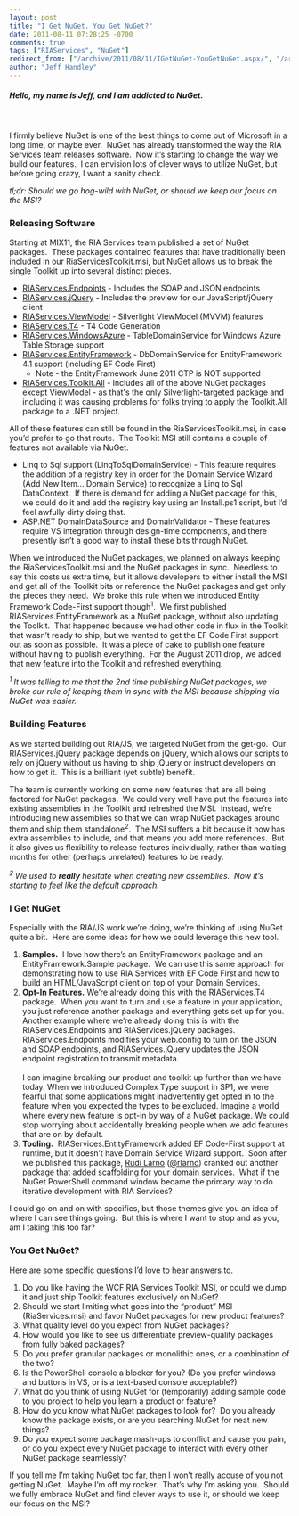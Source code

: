 ```yaml
---
layout: post
title: "I Get NuGet. You Get NuGet?"
date: 2011-08-11 07:28:25 -0700
comments: true
tags: ["RIAServices", "NuGet"]
redirect_from: ["/archive/2011/08/11/IGetNuGet-YouGetNuGet.aspx/", "/archive/2011/08/11/igetnuget-yougetnuget.aspx"]
author: "Jeff Handley"
---
```

<!-- more -->
<h5>Hello, my name is Jeff, and I am addicted to NuGet.</h5>  <p> </p>  <p>I firmly believe NuGet is one of the best things to come out of Microsoft in a long time, or maybe ever.  NuGet has already transformed the way the RIA Services team releases software.  Now it’s starting to change the way we build our features.  I can envision lots of clever ways to utilize NuGet, but before going crazy, I want a sanity check.</p>  <p><em>tl;dr: Should we go hog-wild with NuGet, or should we keep our focus on the MSI?</em></p>  <h3>Releasing Software</h3>  <p>Starting at MIX11, the RIA Services team published a set of NuGet packages.  These packages contained features that have traditionally been included in our RiaServicesToolkit.msi, but NuGet allows us to break the single Toolkit up into several distinct pieces.</p>  <ul>   <li><a href="http://nuget.org/List/Packages/RIAServices.Endpoints">RIAServices.Endpoints</a> - Includes the SOAP and JSON endpoints </li>  <li><a href="http://nuget.org/List/Packages/RIAServices.jQuery">RIAServices.jQuery</a> - Includes the preview for our JavaScript/jQuery client </li>  <li><a href="http://nuget.org/List/Packages/RIAServices.ViewModel">RIAServices.ViewModel</a> - Silverlight ViewModel (MVVM) features </li>  <li><a href="http://nuget.org/List/Packages/RIAServices.T4">RIAServices.T4</a> - T4 Code Generation </li>  <li><a href="http://nuget.org/List/Packages/RIAServices.WindowsAzure">RIAServices.WindowsAzure</a> - TableDomainService for Windows Azure Table Storage support </li>  <li><a href="http://nuget.org/List/Packages/RIAServices.EntityFramework">RIAServices.EntityFramework</a> - DbDomainService for EntityFramework 4.1 support (including EF Code First)   <ul>   <li>Note - the EntityFramework June 2011 CTP is NOT supported</li>   </ul>   </li>  <li><a href="http://nuget.org/List/Packages/RIAServices.Toolkit.All">RIAServices.Toolkit.All</a> - Includes all of the above NuGet packages except ViewModel - as that's the only Silverlight-targeted package and including it was causing problems for folks trying to apply the Toolkit.All package to a .NET project.</li> </ul>  <p>All of these features can still be found in the RiaServicesToolkit.msi, in case you’d prefer to go that route.  The Toolkit MSI still contains a couple of features not available via NuGet.</p>  <ul>   <li>Linq to Sql support (LinqToSqlDomainService) - This feature requires the addition of a registry key in order for the Domain Service Wizard (Add New Item… Domain Service) to recognize a Linq to Sql DataContext.  If there is demand for adding a NuGet package for this, we could do it and add the registry key using an Install.ps1 script, but I’d feel awfully dirty doing that. </li>  <li>ASP.NET DomainDataSource and DomainValidator - These features require VS integration through design-time components, and there presently isn’t a good way to install these bits through NuGet.</li> </ul>  <p>When we introduced the NuGet packages, we planned on always keeping the RiaServicesToolkit.msi and the NuGet packages in sync.  Needless to say this costs us extra time, but it allows developers to either install the MSI and get all of the Toolkit bits or reference the NuGet packages and get only the pieces they need.  We broke this rule when we introduced Entity Framework Code-First support though<sup>1</sup>.  We first published RIAServices.EntityFramework as a NuGet package, without also updating the Toolkit.  That happened because we had other code in flux in the Toolkit that wasn’t ready to ship, but we wanted to get the EF Code First support out as soon as possible.  It was a piece of cake to publish one feature without having to publish everything.  For the August 2011 drop, we added that new feature into the Toolkit and refreshed everything.</p>  <p><em><sup>1 </sup>It was telling to me that the 2nd time publishing NuGet packages, we broke our rule of keeping them in sync with the MSI because shipping via NuGet was easier.</em></p>  <h3>Building Features</h3>  <p>As we started building out RIA/JS, we targeted NuGet from the get-go.  Our RIAServices.jQuery package depends on jQuery, which allows our scripts to rely on jQuery without us having to ship jQuery or instruct developers on how to get it.  This is a brilliant (yet subtle) benefit.</p>  <p>The team is currently working on some new features that are all being factored for NuGet packages.  We could very well have put the features into existing assemblies in the Toolkit and refreshed the MSI.  Instead, we’re introducing new assemblies so that we can wrap NuGet packages around them and ship them standalone<sup>2</sup>.  The MSI suffers a bit because it now has extra assemblies to include, and that means you add more references.  But it also gives us flexibility to release features individually, rather than waiting months for other (perhaps unrelated) features to be ready.</p>  <p><em><sup>2 </sup>We used to <strong>really</strong> hesitate when creating new assemblies.  Now it’s starting to feel like the default approach.</em></p>  <h3>I Get NuGet</h3>  <p>Especially with the RIA/JS work we’re doing, we’re thinking of using NuGet quite a bit.  Here are some ideas for how we could leverage this new tool.</p>  <ol>   <li><strong>Samples.</strong>  I love how there’s an EntityFramework package and an EntityFramework.Sample package.  We can use this same approach for demonstrating how to use RIA Services with EF Code First and how to build an HTML/JavaScript client on top of your Domain Services.  <br /></li>  <li><strong>Opt-In Features.</strong> We’re already doing this with the RIAServices.T4 package.  When you want to turn and use a feature in your application, you just reference another package and everything gets set up for you.  Another example where we’re already doing this is with the RIAServices.Endpoints and RIAServices.jQuery packages.  RIAServices.Endpoints modifies your web.config to turn on the JSON and SOAP endpoints, and RIAServices.jQuery updates the JSON endpoint registration to transmit metadata.  <br />  <br />I can imagine breaking our product and toolkit up further than we have today. When we introduced Complex Type support in SP1, we were fearful that some applications might inadvertently get opted in to the feature when you expected the types to be excluded. Imagine a world where every new feature is opt-in by way of a NuGet package. We could stop worrying about accidentally breaking people when we add features that are on by default.  <br /></li>  <li><strong>Tooling.</strong>  RIAServices.EntityFramework added EF Code-First support at runtime, but it doesn’t have Domain Service Wizard support.  Soon after we published this package, <a href="http://larud.net/blog/">Rudi Larno</a> (<a href="https://twitter.com/#!/rlarno">@rlarno</a>) cranked out another package that added <a href="http://larud.net/Blog/archive/2011/07/04/simple-wcf-ria-services-ef-4-1-scaffolding.aspx">scaffolding for your domain services</a>.  What if the NuGet PowerShell command window became the primary way to do iterative development with RIA Services?</li> </ol>  <p>I could go on and on with specifics, but those themes give you an idea of where I can see things going.  But this is where I want to stop and as you, am I taking this too far?</p>  <h3>You Get NuGet?</h3>  <p>Here are some specific questions I’d love to hear answers to.</p>  <ol>   <li>Do you like having the WCF RIA Services Toolkit MSI, or could we dump it and just ship Toolkit features exclusively on NuGet?</li>  <li>Should we start limiting what goes into the “product” MSI (RiaServices.msi) and favor NuGet packages for new product features?</li>  <li>What quality level do you expect from NuGet packages?</li>  <li>How would you like to see us differentiate preview-quality packages from fully baked packages?</li>  <li>Do you prefer granular packages or monolithic ones, or a combination of the two?</li>  <li>Is the PowerShell console a blocker for you? (Do you prefer windows and buttons in VS, or is a text-based console acceptable?)</li>  <li>What do you think of using NuGet for (temporarily) adding sample code to you project to help you learn a product or feature?</li>  <li>How do you know what NuGet packages to look for?  Do you already know the package exists, or are you searching NuGet for neat new things?</li>  <li>Do you expect some package mash-ups to conflict and cause you pain, or do you expect every NuGet package to interact with every other NuGet package seamlessly?</li> </ol>  <p>If you tell me I’m taking NuGet too far, then I won’t really accuse of you not getting NuGet.  Maybe I’m off my rocker.  That’s why I’m asking you.  Should we fully embrace NuGet and find clever ways to use it, or should we keep our focus on the MSI?</p>

